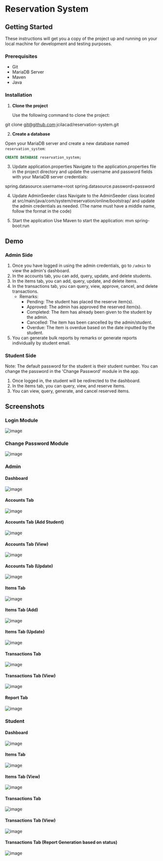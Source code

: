 # Reservation System

## Getting Started

These instructions will get you a copy of the project up and running on your local machine for development and testing purposes.

### Prerequisites

- Git
- MariaDB Server
- Maven
- Java

### Installation

1. **Clone the project**

   Use the following command to clone the project:

git clone git@github.com:jcilacad/reservation-system.git


2. **Create a database**

Open your MariaDB server and create a new database named `reservation_system`:
```sql
CREATE DATABASE reservation_system;
```

3. Update application.properties Navigate to the application.properties file in the project directory and update the username and password fields with your MariaDB server credentials:

spring.datasource.username=root
spring.datasource.password=password

4. Update AdminSeeder class Navigate to the AdminSeeder class located at src/main/java/com/system/reservation/online/bootstrap/ and update the admin credentials as needed. (The name must have a middle name, follow the format in the code)

5. Start the application Use Maven to start the application:
mvn spring-boot:run


## Demo

### Admin Side
1. Once you have logged in using the admin credentials, go to `/admin` to view the admin's dashboard.
2. In the accounts tab, you can add, query, update, and delete students.
3. In the items tab, you can add, query, update, and delete items.
4. In the transactions tab, you can query, view, approve, cancel, and delete transactions.
   - Remarks:
     - Pending: The student has placed the reserve item(s).
     - Approved: The admin has approved the reserved item(s).
     - Completed: The item has already been given to the student by the admin.
     - Cancelled: The item has been cancelled by the admin/student.
     - Overdue: The item is overdue based on the date inputted by the student.
5. You can generate bulk reports by remarks or generate reports individually by student email.

### Student Side
Note: The default password for the student is their student number. You can change the password in the 'Change Password' module in the app.
1. Once logged in, the student will be redirected to the dashboard.
2. In the items tab, you can query, view, and reserve items.
3. You can view, query, generate, and cancel reserved items.

## Screenshots

### Login Module
![image](https://github.com/jcilacad/reservation-system/assets/74972204/2a37de0e-b8fe-42cd-85b1-3dc657bca69d)

### Change Password Module
![image](https://github.com/jcilacad/reservation-system/assets/74972204/99aaa2ef-8e1b-4f17-9b80-ebfdec1bc0af)

### Admin
#### Dashboard 
![image](https://github.com/jcilacad/reservation-system/assets/74972204/8abb238c-18f5-46f9-bbcd-a6af8fa1597a)

#### Accounts Tab
![image](https://github.com/jcilacad/reservation-system/assets/74972204/ec66053b-5794-4763-b25a-1140b28d8bff)

#### Accounts Tab (Add Student)
![image](https://github.com/jcilacad/reservation-system/assets/74972204/af6a117a-875c-4d2e-9fd0-993505f42dfc)

#### Accounts Tab (View)
![image](https://github.com/jcilacad/reservation-system/assets/74972204/6a22d140-9332-4e8b-a661-a87ee660cab0)

#### Accounts Tab (Update)
![image](https://github.com/jcilacad/reservation-system/assets/74972204/85e3cf00-c1c9-45bc-bb1c-75bbcb85a8b2)

#### Items Tab
![image](https://github.com/jcilacad/reservation-system/assets/74972204/10ac201e-9765-48f9-8b69-5839c4dc580e)

#### Items Tab (Add)
![image](https://github.com/jcilacad/reservation-system/assets/74972204/c59656a9-b2ce-4591-b149-f745c7d797f6)

#### Items Tab (Update)
![image](https://github.com/jcilacad/reservation-system/assets/74972204/96db8fde-0a85-4140-a138-c64918b57d64)

#### Transactions Tab
![image](https://github.com/jcilacad/reservation-system/assets/74972204/422a9dd3-8c82-44c8-899a-fc6db88470de)

#### Transactions Tab (View)
![image](https://github.com/jcilacad/reservation-system/assets/74972204/0a4d3edb-6896-4281-adb6-4f04ad5ad351)

#### Report Tab
![image](https://github.com/jcilacad/reservation-system/assets/74972204/483fa92f-46a9-40a4-911c-687e12c45612)

### Student
#### Dashboard
![image](https://github.com/jcilacad/reservation-system/assets/74972204/e2423d0b-83fe-450f-b8cc-a7fe1d23ac09)

#### Items Tab
![image](https://github.com/jcilacad/reservation-system/assets/74972204/90ba0d1b-ef19-4046-ba7e-59cbe9751938)

#### Items Tab (View)
![image](https://github.com/jcilacad/reservation-system/assets/74972204/51a7af01-31cf-4e0b-8f2a-abcc32d5b3c9)

#### Transactions Tab
![image](https://github.com/jcilacad/reservation-system/assets/74972204/6d1bc7f3-80cd-4a8c-b9eb-963304745ff2)

#### Transactions Tab (View)
![image](https://github.com/jcilacad/reservation-system/assets/74972204/730eefc7-cac5-42ec-ba90-870db809921b)

#### Transactions Tab (Report Generation based on status)
![image](https://github.com/jcilacad/reservation-system/assets/74972204/a16f4324-bfb4-4ad2-8050-6eed0081688d)





